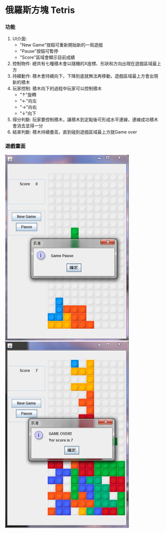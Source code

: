 # 俄羅斯方塊 Tetris

### 功能
1. UI介面:
	- "New Game"按鈕可重新開始新的一局遊戲
	- "Pause"按鈕可暫停
	- "Score"區域會顯示目前成績 
2. 控制物件: 總共有七種積木會以隨機的X座標、形狀和方向出現在遊戲區域最上方
3. 持續動作: 積木會持續向下，下降到底就無法再移動，遊戲區域最上方會出現新的積木
4. 玩家控制: 積木向下的過程中玩家可以控制積木
	- "↑"旋轉
	- "←"向左
	- "→"向右
	- "↓"向下
5. 得分判斷: 玩家要控制積木，讓積木到定點後可形成水平連線，連線成功積木會消去並得一分
6. 結束判斷: 積木持續疊高，直到碰到遊戲區域最上方就Game over


### 遊戲畫面
![game](1.png "game")
![game2](2.png "game2")